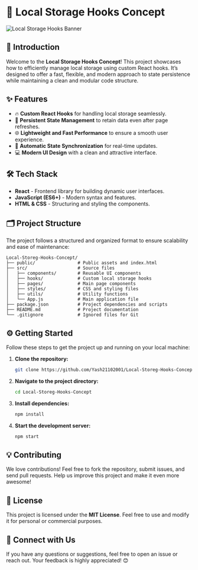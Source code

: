 # 🌟 Local Storage Hooks Concept

![Local Storage Hooks Banner](https://via.placeholder.com/800x400.png?text=Local+Storage+Hooks+Concept)

## 🚀 Introduction
Welcome to the **Local Storage Hooks Concept**! This project showcases how to efficiently manage local storage using custom React hooks. It’s designed to offer a fast, flexible, and modern approach to state persistence while maintaining a clean and modular code structure.

## ✨ Features
- 🔥 **Custom React Hooks** for handling local storage seamlessly.
- 💪 **Persistent State Management** to retain data even after page refreshes.
- 🌐 **Lightweight and Fast Performance** to ensure a smooth user experience.
- 🔄 **Automatic State Synchronization** for real-time updates.
- 💻 **Modern UI Design** with a clean and attractive interface.

## 🛠️ Tech Stack
- **React** - Frontend library for building dynamic user interfaces.
- **JavaScript (ES6+)** - Modern syntax and features.
- **HTML & CSS** - Structuring and styling the components.

## 🗂️ Project Structure
The project follows a structured and organized format to ensure scalability and ease of maintenance:

```
Local-Storeg-Hooks-Concept/
├── public/                # Public assets and index.html
├── src/                   # Source files
│   ├── components/        # Reusable UI components
│   ├── hooks/             # Custom local storage hooks
│   ├── pages/             # Main page components
│   ├── styles/            # CSS and styling files
│   ├── utils/             # Utility functions
│   └── App.js             # Main application file
├── package.json           # Project dependencies and scripts
├── README.md              # Project documentation
└── .gitignore             # Ignored files for Git
```

## ⚙️ Getting Started
Follow these steps to get the project up and running on your local machine:

1. **Clone the repository:**
   ```bash
   git clone https://github.com/Yash21102001/Local-Storeg-Hooks-Concept.git
   ```
2. **Navigate to the project directory:**
   ```bash
   cd Local-Storeg-Hooks-Concept
   ```
3. **Install dependencies:**
   ```bash
   npm install
   ```
4. **Start the development server:**
   ```bash
   npm start
   ```

## 💡 Contributing
We love contributions! Feel free to fork the repository, submit issues, and send pull requests. Help us improve this project and make it even more awesome!

## 📜 License
This project is licensed under the **MIT License**. Feel free to use and modify it for personal or commercial purposes.

## 🤝 Connect with Us
If you have any questions or suggestions, feel free to open an issue or reach out. Your feedback is highly appreciated! 😊
